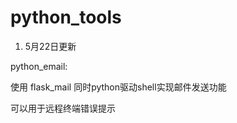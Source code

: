 # python_tools

1. 5月22日更新  

python_email:  

使用 flask_mail 同时python驱动shell实现邮件发送功能  

可以用于远程终端错误提示


